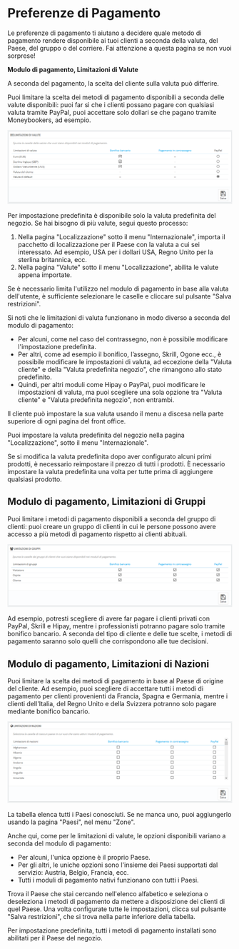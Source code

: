 # Preferenze di Pagamento

Le preferenze di pagamento ti aiutano a decidere quale metodo di pagamento rendere disponibile ai tuoi clienti a seconda della valuta, del Paese, del gruppo o del corriere. Fai attenzione a questa pagina se non vuoi sorprese!

**Modulo di pagamento, Limitazioni di Valute**

A seconda del pagamento, la scelta del cliente sulla valuta può differire.

Puoi limitare la scelta dei metodi di pagamento disponibili a seconda delle valute disponibili: puoi far sì che i clienti possano pagare con qualsiasi valuta tramite PayPal, puoi accettare solo dollari se che pagano tramite Moneybookers, ad esempio.

![](../../../.gitbook/assets/54267384.png)

Per impostazione predefinita è disponibile solo la valuta predefinita del negozio. Se hai bisogno di più valute, segui questo processo:

1. Nella pagina "Localizzazione" sotto il menu "Internazionale", importa il pacchetto di localizzazione per il Paese con la valuta a cui sei interessato. Ad esempio, USA per i dollari USA, Regno Unito per la sterlina britannica, ecc.
2. Nella pagina "Valute" sotto il menu "Localizzazione", abilita le valute appena importate.

Se è necessario limita l'utilizzo nel modulo di pagamento in base alla valuta dell'utente, è sufficiente selezionare le caselle e cliccare sul pulsante "Salva restrizioni".

Si noti che le limitazioni di valuta funzionano in modo diverso a seconda del modulo di pagamento:

* Per alcuni, come nel caso del contrassegno, non è possibile modificare l'impostazione predefinita.
* Per altri, come ad esempio il bonifico, l’assegno, Skrill, Ogone ecc., è possibile modificare le impostazioni di valuta, ad eccezione della "Valuta cliente" e della "Valuta predefinita negozio", che rimangono allo stato predefinito.
* Quindi, per altri moduli come Hipay o PayPal, puoi modificare le impostazioni di valuta, ma puoi scegliere una sola opzione tra "Valuta cliente" e "Valuta predefinita negozio", non entrambi.

Il cliente può impostare la sua valuta usando il menu a discesa nella parte superiore di ogni pagina del front office.

Puoi impostare la valuta predefinita del negozio nella pagina "Localizzazione", sotto il menu "Internazionale".

Se si modifica la valuta predefinita dopo aver configurato alcuni primi prodotti, è necessario reimpostare il prezzo di tutti i prodotti. È necessario impostare la valuta predefinita una volta per tutte prima di aggiungere qualsiasi prodotto.

## Modulo di pagamento, Limitazioni di Gruppi <a id="PreferenzediPagamento-Modulodipagamento,LimitazionidiGruppi"></a>

Puoi limitare i metodi di pagamento disponibili a seconda del gruppo di clienti: puoi creare un gruppo di clienti in cui le persone possono avere accesso a più metodi di pagamento rispetto ai clienti abituali.

![](../../../.gitbook/assets/54267385.png)

Ad esempio, potresti scegliere di avere far pagare i clienti privati con PayPal, Skrill e Hipay, mentre i professionisti potranno pagare solo tramite bonifico bancario. A seconda del tipo di cliente e delle tue scelte, i metodi di pagamento saranno solo quelli che corrispondono alle tue decisioni.

## Modulo di pagamento, Limitazioni di Nazioni <a id="PreferenzediPagamento-Modulodipagamento,LimitazionidiNazioni"></a>

Puoi limitare la scelta dei metodi di pagamento in base al Paese di origine del cliente. Ad esempio, puoi scegliere di accettare tutti i metodi di pagamento per clienti provenienti da Francia, Spagna e Germania, mentre i clienti dell'Italia, del Regno Unito e della Svizzera potranno solo pagare mediante bonifico bancario.

![](../../../.gitbook/assets/54267386.png)

La tabella elenca tutti i Paesi conosciuti. Se ne manca uno, puoi aggiungerlo usando la pagina "Paesi", nel menu "Zone".

Anche qui, come per le limitazioni di valute, le opzioni disponibili variano a seconda del modulo di pagamento:

* Per alcuni, l'unica opzione è il proprio Paese.
* Per gli altri, le uniche opzioni sono l'insieme dei Paesi supportati dal servizio: Austria, Belgio, Francia, ecc.
* Tutti i moduli di pagamento nativi funzionano con tutti i Paesi.

Trova il Paese che stai cercando nell'elenco alfabetico e seleziona o deseleziona i metodi di pagamento da mettere a disposizione dei clienti di quel Paese. Una volta configurate tutte le impostazioni, clicca sul pulsante "Salva restrizioni", che si trova nella parte inferiore della tabella.

Per impostazione predefinita, tutti i metodi di pagamento installati sono abilitati per il Paese del negozio.

